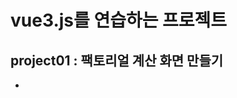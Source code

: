 # vue3.js를 연습하는 프로젝트
## project01 : 팩토리얼 계산 화면 만들기
* <script>, <script setup>으로 작성
* 변수는 적게, 코드는 함수형으로 작성하기
## project02 : 주어진 문장에서 정규표현식을 사용해 해당하는 단어 표시하기
* 정규표현식 사용법 익히기, 정규표현식 사용에 있어 어떤 플래그(ex. g, i)가 있는지 확인해보기
## project03 : setInterval, setTime을 알아보고 스페이스 바로 시작/멈춤 작동을 할 수 있는 7초 맞추기 타이머 게임 만들기
